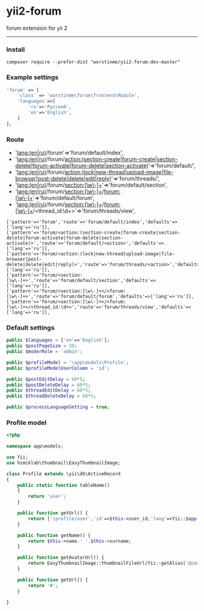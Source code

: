 # yii2-forum
forum extension for yii 2

------------------------------------
 
### Install

```
composer require --prefer-dist "worstinme/yii2-forum:dev-master"
```

### Example settings

```php
'forum' => [
    'class' => 'worstinme\forum\frontend\Module',
    'languages'=>[
        'ru'=>'Русский',
        'en'=>'English',
    ]
],
```

### Route
        
* '<lang:(en|ru)>/forum'=>'forum/default/index',
* '<lang:(en|ru)>/forum/<action:(section-create|forum-create|section-delete|forum-activate|forum-delete|section-activate)>'=>'forum/default/<action>',
* '<lang:(en|ru)>/forum/<action:(lock|new-thread|upload-image|file-browser|post-delete|delete|edit|reply)>'=>'forum/threads/<action>', 
* '<lang:(en|ru)>/forum/<section:[\w\-]+>'=>'forum/default/section',
* '<lang:(en|ru)>/forum/<section:[\w\-]+>/<forum:[\w\-]+>'=>'forum/default/forum',
* '<lang:(en|ru)>/forum/<section:[\w\-]+>/<forum:[\w\-]+>/<thread_id:\d+>'=>'forum/threads/view',

```
['pattern'=>'forum','route'=>'forum/default/index','defaults'=>['lang'=>'ru']],
['pattern'=>'forum/<action:(section-create|forum-create|section-delete|forum-activate|forum-delete|section-activate)>','route'=>'forum/default/<action>','defaults'=>['lang'=>'ru']],
['pattern'=>'forum/<action:(lock|new-thread|upload-image|file-browser|post-delete|delete|edit|reply)>','route'=>'forum/threads/<action>','defaults'=>['lang'=>'ru']],
['pattern'=>'forum/<section:[\w\-]+>','route'=>'forum/default/section','defaults'=>['lang'=>'ru']],
['pattern'=>'forum/<section:[\w\-]+>/<forum:[\w\-]+>','route'=>'forum/default/forum','defaults'=>['lang'=>'ru']],
['pattern'=>'forum/<section:[\w\-]+>/<forum:[\w\-]+>/<thread_id:\d+>','route'=>'forum/threads/view','defaults'=>['lang'=>'ru']],
```

### Default settings
 
```php
public $languages = ['en'=>'English'];
public $postPageSize = 20;
public $moderRole = 'admin';

public $profileModel = '\app\models\Profile';
public $profileModelUserColumn = 'id';

public $postEditDelay = 60*5;
public $postDeleteDelay = 60*5;
public $threadEditDelay = 60*5;
public $threadDeleteDelay = 60*5;

public $processLanguageSetting = true;
```

### Profile model

```php
<?php

namespace app\models;

use Yii;
use himiklab\thumbnail\EasyThumbnailImage;

class Profile extends \yii\db\ActiveRecord
{
    public static function tableName()
    {
        return 'user';
    }

    public function getUrl() {
        return ['/profile/user','id'=>$this->user_id,'lang'=>Yii::$app->language];
    }

    public function getName() {
        return $this->name.' '.$this->surname;
    }

    public function getAvatarUrl() {
        return EasyThumbnailImage::thumbnailFileUrl(Yii::getAlias('@common').'/files'.$this->avatar, 160, 160, EasyThumbnailImage::THUMBNAIL_OUTBOUND);
    }

    public function getUrl() {
        return '#';
    }

}
```